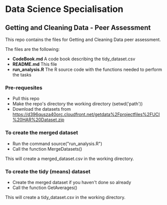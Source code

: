Data Science Specialisation
===================================================================================================
Getting and Cleaning Data - Peer Assessment
---------------------------------------------------------------------------------------------------

This repo contains the files for Getting and Cleaning Data peer assessment.

The files are the following:
* **CodeBook.md** A code book describing the tidy_dataset.csv
* **README.md** This file
* **run_analysis.R** The R source code with the functions needed to perform the tasks

### Pre-requesites
* Pull this repo
* Make the repo's directory the working directory (setwd('path'))
* Download the datasets from <a>https://d396qusza40orc.cloudfront.net/getdata%2Fprojectfiles%2FUCI%20HAR%20Dataset.zip</a>

### To create the merged dataset
* Run the command source("run_analysis.R")
* Call the function MergeDatasets()

This will create a merged_dataset.csv in the working directory.

### To create the tidy (means) dataset
* Create the merged dataset if you haven't done so already
* Call the function GetAverages()

This will create a tidy_dataset.csv in the working directory.